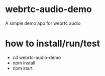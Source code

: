 # webrtc-audio-demo
A simple demo app for webrtc audio

# how to install/run/test

- cd webrtc-audio-demo
- npm install
- npm start
